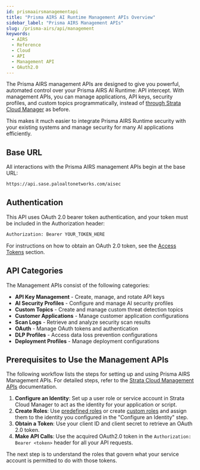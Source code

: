 ```yaml
---
id: prismaairsmanagementapi
title: "Prisma AIRS AI Runtime Management APIs Overview"
sidebar_label: "Prisma AIRS Management APIs"
slug: /prisma-airs/api/management
keywords:
  - AIRS
  - Reference
  - Cloud
  - API
  - Management API
  - OAuth2.0
---
```


The Prisma AIRS management APIs are designed to give you powerful, automated control over your Prisma AIRS AI Runtime: API intercept. With management APIs, you can manage applications, API keys, security profiles, and custom topics programmatically, instead of [through Strata Cloud Manager](https://docs.paloaltonetworks.com/ai-runtime-security/administration/prevent-network-security-threats/airs-apirs-manage-api-keys-profile-apps) as before.

This makes it much easier to integrate Prisma AIRS Runtime security with your existing systems and manage security for many AI applications efficiently.

## Base URL

All interactions with the Prisma AIRS management APIs begin at the base URL:

```bash
https://api.sase.paloaltonetworks.com/aisec
```

## Authentication

This API uses OAuth 2.0 bearer token authentication, and your token must be included in the Authorization header:

```bash
Authorization: Bearer YOUR_TOKEN_HERE
```

For instructions on how to obtain an OAuth 2.0 token, see the [Access Tokens](https://pan.dev/scm/docs/access-tokens/) section.

## API Categories

The Management APIs consist of the following categories:

- **API Key Management** - Create, manage, and rotate API keys
- **AI Security Profiles** - Configure and manage AI security profiles  
- **Custom Topics** - Create and manage custom threat detection topics
- **Customer Applications** - Manage customer application configurations
- **Scan Logs** - Retrieve and analyze security scan results
- **OAuth** - Manage OAuth tokens and authentication
- **DLP Profiles** - Access data loss prevention configurations
- **Deployment Profiles** - Manage deployment configurations

## Prerequisites to Use the Management APIs

The following workflow lists the steps for setting up and using Prisma AIRS Management APIs. For detailed steps, refer to the [Strata Cloud Management APIs](https://pan.dev/scm/docs/getstarted/) documentation.

1. **Configure an Identity**: Set up a user role or service account in Strata Cloud Manager to act as the identity for your application or script.
2. **Create Roles**: Use [predefined roles](oauth-based-authentication.md) or create [custom roles](oauth-based-authentication.md) and assign them to the identity you configured in the "Configure an Identity" step.
3. **Obtain a Token**: Use your client ID and client secret to retrieve an OAuth 2.0 token.
4. **Make API Calls**: Use the acquired OAuth2.0 token in the `Authorization: Bearer <token>` header for all your API requests.

The next step is to understand the roles that govern what your service account is permitted to do with those tokens.
